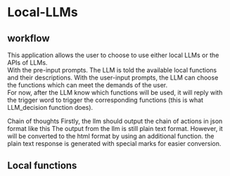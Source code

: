 # Local-LLMs
## workflow
This application allows the user to choose to use either local LLMs or the APIs of LLMs. 
<br>
With the pre-input prompts. The LLM is told the available local functions and their descriptions. With the user-input prompts, the LLM can choose the functions which can meet the demands of the user.
<br>
For now, after the LLM know which functions will be used, it will reply with the trigger word to trigger the corresponding functions (this is what LLM_decision function does).


Chain of thoughts
Firstly, the llm should output the chain of actions in json format like this
The output from the llm is still plain text format. However, it will be converted to the html format by using an additional function. the plain text response is generated with special marks for easier conversion.
## Local functions
